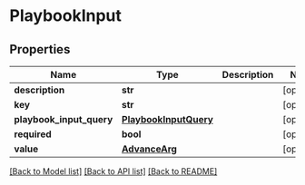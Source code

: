 # PlaybookInput

## Properties
Name | Type | Description | Notes
------------ | ------------- | ------------- | -------------
**description** | **str** |  | [optional] 
**key** | **str** |  | [optional] 
**playbook_input_query** | [**PlaybookInputQuery**](PlaybookInputQuery.md) |  | [optional] 
**required** | **bool** |  | [optional] 
**value** | [**AdvanceArg**](AdvanceArg.md) |  | [optional] 

[[Back to Model list]](README.md#documentation-for-models) [[Back to API list]](README.md#documentation-for-api-endpoints) [[Back to README]](README.md)


